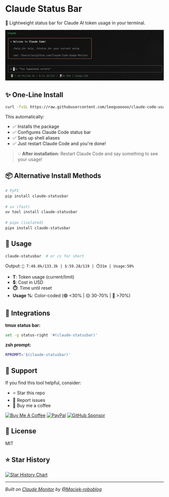 # Claude Status Bar

🔋 Lightweight status bar for Claude AI token usage in your terminal.

![Claude Code Status Bar](./img.png)

## ✨ One-Line Install

```bash
curl -fsSL https://raw.githubusercontent.com/leeguooooo/claude-code-usage-bar/main/web-install.sh | bash
```

This automatically:
- ✅ Installs the package
- ✅ Configures Claude Code status bar
- ✅ Sets up shell aliases
- ✅ Just restart Claude Code and you're done!

> 💡 **After installation:** Restart Claude Code and say something to see your usage!

## 📦 Alternative Install Methods

```bash
# PyPI
pip install claude-statusbar

# uv (fast)
uv tool install claude-statusbar

# pipx (isolated)
pipx install claude-statusbar
```

## 🚀 Usage

```bash
claude-statusbar  # or cs for short
```

Output: `🔋 T:48.0k/133.3k | $:59.28/119 | ⏱️31m | Usage:50%`

- **T**: Token usage (current/limit)
- **$**: Cost in USD
- **⏱️**: Time until reset
- **Usage %**: Color-coded (🟢 <30% | 🟡 30-70% | 🔴 >70%)

## 🔧 Integrations

**tmux status bar:**
```bash
set -g status-right '#(claude-statusbar)'
```

**zsh prompt:**
```bash
RPROMPT='$(claude-statusbar)'
```

## 💖 Support

If you find this tool helpful, consider:
- ⭐ Star this repo
- 🐛 Report issues
- 🍻 Buy me a coffee

[![Buy Me A Coffee](https://img.shields.io/badge/Buy%20Me%20A%20Coffee-FFDD00?style=for-the-badge&logo=buy-me-a-coffee&logoColor=black)](https://www.buymeacoffee.com/leeguooooo)
[![PayPal](https://img.shields.io/badge/PayPal-00457C?style=for-the-badge&logo=paypal&logoColor=white)](https://paypal.me/leeguooooo)
[![GitHub Sponsor](https://img.shields.io/badge/Sponsor-EA4AAA?style=for-the-badge&logo=github-sponsors&logoColor=white)](https://github.com/sponsors/leeguooooo)

## 📄 License

MIT

## ⭐ Star History

[![Star History Chart](https://api.star-history.com/svg?repos=leeguooooo/claude-code-usage-bar&type=Date)](https://star-history.com/#leeguooooo/claude-code-usage-bar&Date)

---

*Built on [Claude Monitor](https://github.com/Maciek-roboblog/Claude-Code-Usage-Monitor) by [@Maciek-roboblog](https://github.com/Maciek-roboblog)*